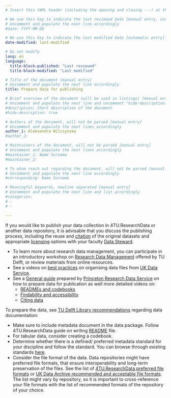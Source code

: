 ```yaml
---
# Insert this YAML header (including the opening and closing ---) at the beginning of the document and fill it out accordingly

# We use this key to indicate the last reviewed date [manual entry, use YYYY-MM-DD]
# Uncomment and populate the next line accordingly
#date: YYYY-MM-DD

# We use this key to indicate the last modified date [automatic entry]
date-modified: last-modified

# Do not modify
lang: en
language: 
  title-block-published: "Last reviewed"
  title-block-modified: "Last modified"

# Title of the document [manual entry]
# Uncomment and populate the next line accordingly
title: Prepare data for publishing

# Brief overview of the document (will be used in listings) [manual entry]
# Uncomment and populate the next line and uncomment "hide-description: true".
#description: Short description of the document
#hide-description: true

# Authors of the document, will not be parsed [manual entry]
# Uncomment and populate the next lines accordingly
author_1: Aleksandra Wilczynska
#author_2:

# Maintainers of the document, will not be parsed [manual entry]
# Uncomment and populate the next lines accordingly
#maintainer_1: Name Surname
#maintainer_2:

# To whom reach out regarding the document, will not be parsed [manual entry]
# Uncomment and populate the next line accordingly
#corresponding: Name Surname

# Meaningful keywords, newline separated [manual entry]
# Uncomment and populate the next line and list accordingly
#categories: 
# - 
# - 

---
```


If you would like to publish your data collection in 4TU.ResearchData or another data repository, it is advisable that you discuss the publishing process, including the reuse and [citation](https://www.tudelft.nl/en/library/research-data-management/r/publish/cite-your-data) of the original datasets and appropriate [licensing](https://data.4tu.nl/info/en/use/publish-cite/upload-your-data-in-our-data-repository/licencing) options with your faculty [Data Steward](https://www.tudelft.nl/library/research-data-management/r/support/data-stewardship/contact). 

- To learn more about research data management, you can participate in an introductory workshop on [Research Data Management](https://www.tudelft.nl/en/library/research-data-management/r/training-events/training-for-researchers/research-data-management-101) offered by TU Delft, or review materials from online resources.
- See a videos on [best practices](https://ukdataservice.ac.uk/learning-hub/research-data-management/format-your-data/organising/) on organising data files from [UK Data Service](https://ukdataservice.ac.uk/).
- See a [General guide](https://mediacentral.princeton.edu/media/How+to+Prepare+Data+for+PublicationA+An+Overview/1_v0who3u4) prepared by [Princeton Research Data Service](https://researchdata.princeton.edu/) on how to prepare data for publication as well more detailed videos on:
    - [READMEs and codebooks ](https://mediacentral.princeton.edu/media/Preparing+Data+for+PublicationA+Readmes+and+Documentation/1_sknb0yn3)
    - [Findability and accessibility](https://mediacentral.princeton.edu/media/Preparing+Data+for+PublicationA+Discovery+and+Reuse/1_gicf5vb0)
    - [Citing data](https://mediacentral.princeton.edu/media/Preparing+Data+for+PublicationA+Citing+Data/1_3kvorg8j)

To prepare the data, see [TU Delft Library recommendations](https://www.tudelft.nl/en/library/research-data-management/r/manage/collect-and-document) regarding data documentation:

- Make sure to include metadata document in the data package. Follow 4TU.ResearchData guide on writing [README](https://data.4tu.nl/s/documents/Guidelines_for_creating_a_README_file.pdf) file.
- For tabular data, consider creating a codebook.
- Determine whether there is a defined/ preferred metadata standard for your discipline and follow the standard. You can browse through existing standards [here](https://fairsharing.org/).  
- Consider the file format of the data. Data repositories might have preferred file formats, that ensure interoperability  and long-term preservation of the files. See the list of [4TU.ResearchData preferred file formats](https://data.4tu.nl/s/documents/Preferred_File_Formats_2019.pdf) or [UK Data Archive recommended and acceptable file formats](https://ukdataservice.ac.uk/learning-hub/research-data-management/format-your-data/recommended-formats/). The list might vary by repository, so it is important to cross-reference your file formats with the list of recommended formats of the repository of your choice.